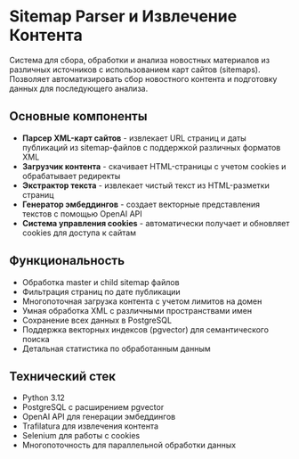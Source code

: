 # Sitemap Parser и Извлечение Контента

Система для сбора, обработки и анализа новостных материалов из различных источников с использованием карт сайтов (sitemaps). Позволяет автоматизировать сбор новостного контента и подготовку данных для последующего анализа.

## Основные компоненты

- **Парсер XML-карт сайтов** - извлекает URL страниц и даты публикаций из sitemap-файлов с поддержкой различных форматов XML
- **Загрузчик контента** - скачивает HTML-страницы с учетом cookies и обрабатывает редиректы
- **Экстрактор текста** - извлекает чистый текст из HTML-разметки страниц
- **Генератор эмбеддингов** - создает векторные представления текстов с помощью OpenAI API
- **Система управления cookies** - автоматически получает и обновляет cookies для доступа к сайтам

## Функциональность

- Обработка master и child sitemap файлов
- Фильтрация страниц по дате публикации
- Многопоточная загрузка контента с учетом лимитов на домен
- Умная обработка XML с различными пространствами имен
- Сохранение всех данных в PostgreSQL
- Поддержка векторных индексов (pgvector) для семантического поиска
- Детальная статистика по обработанным данным

## Технический стек

- Python 3.12
- PostgreSQL с расширением pgvector
- OpenAI API для генерации эмбеддингов
- Trafilatura для извлечения контента
- Selenium для работы с cookies
- Многопоточность для параллельной обработки данных
